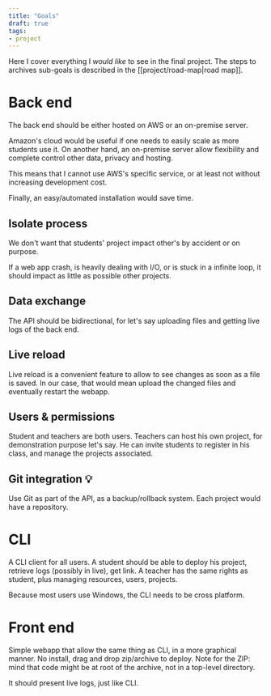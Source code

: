 ```yaml
---
title: "Goals"
draft: true
tags: 
- project
---
```


Here I cover everything I _would like_ to see in the final project. The steps to archives sub-goals is described in the [[project/road-map|road map]].

# Back end

The back end should be either hosted on AWS or an on-premise server.

Amazon's cloud would be useful if one needs to easily scale as more students use it.
On another hand, an on-premise server allow flexibility and complete control other data, privacy and hosting.

This means that I cannot use AWS's specific service, or at least not without increasing development cost.

Finally, an easy/automated installation would save time.

## Isolate process

We don't want that students' project impact other's by accident or on purpose.

If a web app crash, is heavily dealing with I/O, or is stuck in a infinite loop, it should impact as little as possible other projects.

## Data exchange

The API should be bidirectional, for let's say uploading files and getting live logs of the back end.

## Live reload

Live reload is a convenient feature to allow to see changes as soon as a file is saved. In our case, that would mean upload the changed files and eventually restart the webapp.  

## Users & permissions

Student and teachers are both users. Teachers can host his own project, for demonstration purpose let's say. He can invite students to register in his class, and manage the projects associated.

## Git integration 💡

Use Git as part of the API, as a backup/rollback system.
Each project would have a repository.

# CLI

A CLI client for all users. A student should be able to deploy his project, retrieve logs (possibly in live), get link. A teacher has the same rights as student, plus managing resources, users, projects.

Because most users use Windows, the CLI needs to be cross platform.

# Front end

Simple webapp that allow the same thing as CLI, in a more graphical manner. No install, drag and drop zip/archive to deploy. 
Note for the ZIP: mind that code might be at root of the archive, not in a top-level directory.

It should present live logs, just like CLI.
